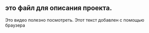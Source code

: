 ## это файл для описания проекта.
Это видео полезно посмотреть.
Этот текст добавлен с помощью браузера
